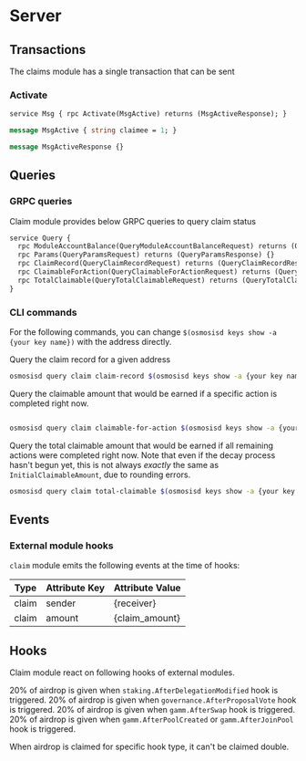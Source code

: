# Server

## Transactions

The claims module has a single transaction that can be sent

### Activate

```proto
service Msg { rpc Activate(MsgActive) returns (MsgActiveResponse); }

message MsgActive { string claimee = 1; }

message MsgActiveResponse {}
```

## Queries

### GRPC queries

Claim module provides below GRPC queries to query claim status

```protobuf
service Query {
  rpc ModuleAccountBalance(QueryModuleAccountBalanceRequest) returns (QueryModuleAccountBalanceResponse) {}
  rpc Params(QueryParamsRequest) returns (QueryParamsResponse) {}
  rpc ClaimRecord(QueryClaimRecordRequest) returns (QueryClaimRecordResponse) {}
  rpc ClaimableForAction(QueryClaimableForActionRequest) returns (QueryClaimableForActionResponse) {}
  rpc TotalClaimable(QueryTotalClaimableRequest) returns (QueryTotalClaimableResponse) {}
}
```

### CLI commands

For the following commands, you can change `$(osmosisd keys show -a {your key name})` with the address directly.

Query the claim record for a given address

```sh
osmosisd query claim claim-record $(osmosisd keys show -a {your key name})
```

Query the claimable amount that would be earned if a specific action is completed right now.

```sh

osmosisd query claim claimable-for-action $(osmosisd keys show -a {your key name}) ActionAddLiquidity
```

Query the total claimable amount that would be earned if all remaining actions were completed right now.
Note that even if the decay process hasn't begun yet, this is not always *exactly* the same as `InitialClaimableAmount`, due to rounding errors.

```sh
osmosisd query claim total-claimable $(osmosisd keys show -a {your key name}) ActionAddLiquidity
```

## Events

### External module hooks

`claim` module emits the following events at the time of hooks:

| Type  | Attribute Key | Attribute Value |
| ----- | ------------- | --------------- |
| claim | sender        | {receiver}      |
| claim | amount        | {claim_amount}  |


## Hooks

Claim module react on following hooks of external modules.

20% of airdrop is given when `staking.AfterDelegationModified` hook is triggered.
20% of airdrop is given when `governance.AfterProposalVote` hook is triggered.
20% of airdrop is given when `gamm.AfterSwap` hook is triggered.
20% of airdrop is given when `gamm.AfterPoolCreated` or `gamm.AfterJoinPool` hook is triggered.

When airdrop is claimed for specific hook type, it can't be claimed double.